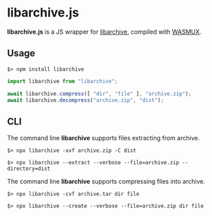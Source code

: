 libarchive.js
=======

**libarchive.js** is a JS wrapper for [libarchive](https://github.com/libarchive/libarchive), compiled with [WASMUX](https://github.com/ykbin/wasmux).

Usage
-----

```
$> npm install libarchive
```

```js
import libarchive from "libarchive";

await libarchive.compress([ "dir", "file" ], "archive.zip");
await libarchive.decompress("archive.zip", "dist");
```

CLI
---

The command line **libarchive** supports files extracting from archive.

```
$> npx libarchive -xvf archive.zip -C dist
```

```
$> npx libarchive --extract --verbose --file=archive.zip --directory=dist
```

The command line **libarchive** supports compressing files into archive.

```
$> npx libarchive -cvf archive.tar dir file
```

```
$> npx libarchive --create --verbose --file=archive.zip dir file
```
